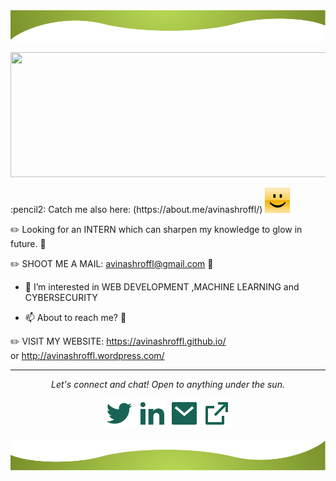 <img src="https://raw.githubusercontent.com/Avinashroffl/Avinashroffl/master/readme/up.svg" alt="up">
<p align="center">
<img src="https://github.com/Avinashroffl/Avinashroffl/blob/master/video.gif" width="650" height="200" />
</p>
:pencil2: Catch me also here:
(https://about.me/avinashroffl/)   <img src="https://github.com/Avinashroffl/Avinashroffl/blob/master/img_resize_re_dft.gif" width="40" height="40" />


:pencil2: Looking for an INTERN which can sharpen my knowledge to glow in future. 👋

:pencil2: SHOOT ME A MAIL: avinashroffl@gmail.com :speech_balloon:


- 🌱 I’m interested in 
  WEB DEVELOPMENT ,MACHINE LEARNING and  CYBERSECURITY

- 📫 About to reach me? :runner:

 :pencil2:  VISIT MY WEBSITE: https://avinashroffl.github.io/   
  or http://avinashroffl.wordpress.com/

<hr>
<p align="center">
  <i>Let's connect and chat! Open to anything under the sun.</i>
      

  <p align="center">
    <a href="https://twitter.com/Avinashroffl" alt="Twitter"><img src="https://raw.githubusercontent.com/Avinashroffl/Avinashroffl/master/readme/twitter-fill.svg"></a>
    <a href="https://www.linkedin.com/in/avinashrofficial/" alt="Linkedin"><img src="https://raw.githubusercontent.com/Avinashroffl/Avinashroffl/master/readme/linkedin-fill.svg"></a>
    <a href="mailto:avinashroffl@gmail.com" alt="Contact me"><img src="https://raw.githubusercontent.com/Avinashroffl/Avinashroffl/master/readme/mail-fill.svg"></a>
    <a href="http://avinashroffl.github.io/" alt="My site"><img src="https://raw.githubusercontent.com/Avinashroffl/Avinashroffl/master/readme/external-link-line.svg"></a>
  </p>
  <img src="https://raw.githubusercontent.com/Avinashroffl/Avinashroffl/master/readme/bottom.svg" alt="bottom">
  
  
